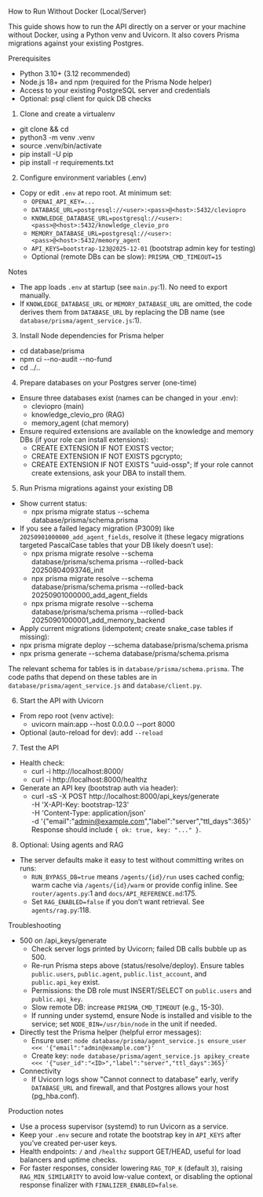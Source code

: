 How to Run Without Docker (Local/Server)

This guide shows how to run the API directly on a server or your machine without Docker, using a Python venv and Uvicorn. It also covers Prisma migrations against your existing Postgres.

Prerequisites
- Python 3.10+ (3.12 recommended)
- Node.js 18+ and npm (required for the Prisma Node helper)
- Access to your existing PostgreSQL server and credentials
- Optional: psql client for quick DB checks

1) Clone and create a virtualenv
- git clone <this repo> && cd <repo>
- python3 -m venv .venv
- source .venv/bin/activate
- pip install -U pip
- pip install -r requirements.txt

2) Configure environment variables (.env)
- Copy or edit `.env` at repo root. At minimum set:
  - `OPENAI_API_KEY=...`
  - `DATABASE_URL=postgresql://<user>:<pass>@<host>:5432/cleviopro`
  - `KNOWLEDGE_DATABASE_URL=postgresql://<user>:<pass>@<host>:5432/knowledge_clevio_pro`
  - `MEMORY_DATABASE_URL=postgresql://<user>:<pass>@<host>:5432/memory_agent`
  - `API_KEYS=bootstrap-123@2025-12-01`  (bootstrap admin key for testing)
  - Optional (remote DBs can be slow): `PRISMA_CMD_TIMEOUT=15`

Notes
- The app loads `.env` at startup (see `main.py`:1). No need to export manually.
- If `KNOWLEDGE_DATABASE_URL` or `MEMORY_DATABASE_URL` are omitted, the code derives them from `DATABASE_URL` by replacing the DB name (see `database/prisma/agent_service.js`:1).

3) Install Node dependencies for Prisma helper
- cd database/prisma
- npm ci --no-audit --no-fund
- cd ../..

4) Prepare databases on your Postgres server (one-time)
- Ensure three databases exist (names can be changed in your .env):
  - cleviopro (main)
  - knowledge_clevio_pro (RAG)
  - memory_agent (chat memory)
- Ensure required extensions are available on the knowledge and memory DBs (if your role can install extensions):
  - CREATE EXTENSION IF NOT EXISTS vector;
  - CREATE EXTENSION IF NOT EXISTS pgcrypto;
  - CREATE EXTENSION IF NOT EXISTS "uuid-ossp";
  If your role cannot create extensions, ask your DBA to install them.

5) Run Prisma migrations against your existing DB
- Show current status:
  - npx prisma migrate status --schema database/prisma/schema.prisma
- If you see a failed legacy migration (P3009) like `20250901000000_add_agent_fields`, resolve it (these legacy migrations targeted PascalCase tables that your DB likely doesn’t use):
  - npx prisma migrate resolve --schema database/prisma/schema.prisma --rolled-back 20250804093746_init
  - npx prisma migrate resolve --schema database/prisma/schema.prisma --rolled-back 20250901000000_add_agent_fields
  - npx prisma migrate resolve --schema database/prisma/schema.prisma --rolled-back 20250901000001_add_memory_backend
- Apply current migrations (idempotent; create snake_case tables if missing):
 - npx prisma migrate deploy --schema database/prisma/schema.prisma
 - npx prisma generate --schema database/prisma/schema.prisma

The relevant schema for tables is in `database/prisma/schema.prisma`. The code paths that depend on these tables are in `database/prisma/agent_service.js` and `database/client.py`.

6) Start the API with Uvicorn
- From repo root (venv active):
  - uvicorn main:app --host 0.0.0.0 --port 8000
- Optional (auto-reload for dev): add `--reload`

7) Test the API
- Health check:
  - curl -i http://localhost:8000/
  - curl -i http://localhost:8000/healthz
- Generate an API key (bootstrap auth via header):
  - curl -sS -X POST http://localhost:8000/api_keys/generate \
    -H 'X-API-Key: bootstrap-123' \
    -H 'Content-Type: application/json' \
    -d '{"email":"admin@example.com","label":"server","ttl_days":365}'
  Response should include `{ ok: true, key: "..." }`.

8) Optional: Using agents and RAG
- The server defaults make it easy to test without committing writes on runs:
  - `RUN_BYPASS_DB=true` means `/agents/{id}/run` uses cached config; warm cache via `/agents/{id}/warm` or provide config inline. See `router/agents.py`:1 and `docs/API_REFERENCE.md`:175.
  - Set `RAG_ENABLED=false` if you don’t want retrieval. See `agents/rag.py`:118.

Troubleshooting
- 500 on /api_keys/generate
  - Check server logs printed by Uvicorn; failed DB calls bubble up as 500.
  - Re-run Prisma steps above (status/resolve/deploy). Ensure tables `public.users`, `public.agent`, `public.list_account`, and `public.api_key` exist.
  - Permissions: the DB role must INSERT/SELECT on `public.users` and `public.api_key`.
  - Slow remote DB: increase `PRISMA_CMD_TIMEOUT` (e.g., 15-30).
  - If running under systemd, ensure Node is installed and visible to the service; set `NODE_BIN=/usr/bin/node` in the unit if needed.
- Directly test the Prisma helper (helpful error messages):
  - Ensure user: `node database/prisma/agent_service.js ensure_user <<< '{"email":"admin@example.com"}'`
  - Create key: `node database/prisma/agent_service.js apikey_create <<< '{"user_id":"<ID>","label":"server","ttl_days":365}'`
- Connectivity
  - If Uvicorn logs show "Cannot connect to database" early, verify `DATABASE_URL` and firewall, and that Postgres allows your host (pg_hba.conf).

Production notes
- Use a process supervisor (systemd) to run Uvicorn as a service.
- Keep your `.env` secure and rotate the bootstrap key in `API_KEYS` after you’ve created per-user keys.
- Health endpoints: `/` and `/healthz` support GET/HEAD, useful for load balancers and uptime checks.
- For faster responses, consider lowering `RAG_TOP_K` (default `3`), raising `RAG_MIN_SIMILARITY` to avoid low-value context, or disabling the optional response finalizer with `FINALIZER_ENABLED=false`.
